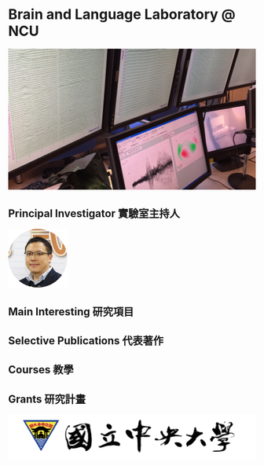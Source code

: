 # Brain and Language Laboratory @ NCU
![](./MEG.JPG)

## Principal Investigator 實驗室主持人
<img src="./B27_PI.png" width="120">

## Main Interesting 研究項目

## Selective Publications 代表著作

## Courses 教學

## Grants 研究計畫



<img style="float: right;" src="./ncu_logo.png">
